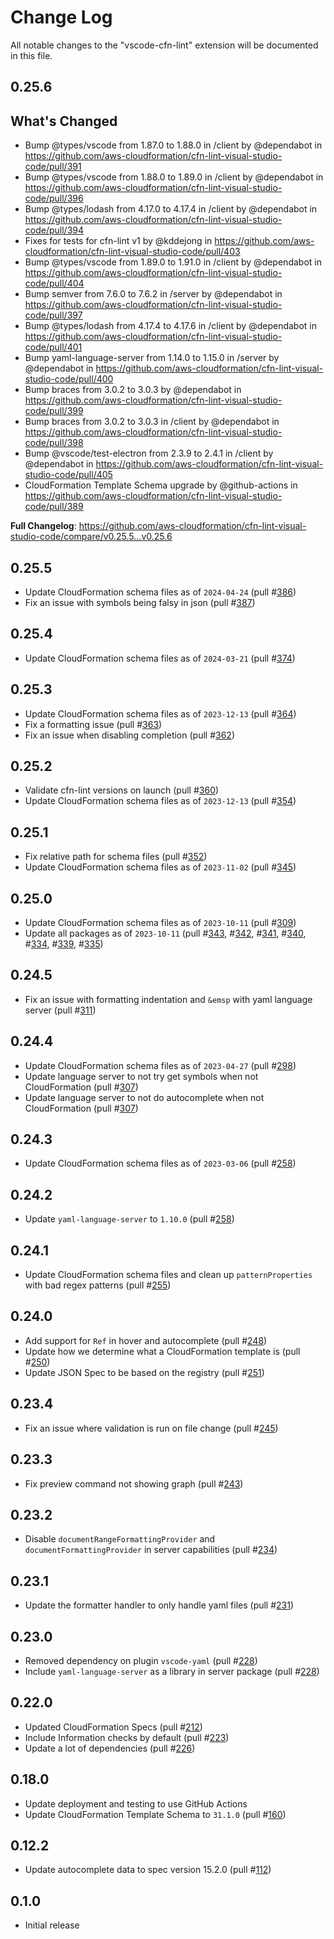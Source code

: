 # Change Log
All notable changes to the "vscode-cfn-lint" extension will be documented in this file.

## 0.25.6
## What's Changed
* Bump @types/vscode from 1.87.0 to 1.88.0 in /client by @dependabot in https://github.com/aws-cloudformation/cfn-lint-visual-studio-code/pull/391
* Bump @types/vscode from 1.88.0 to 1.89.0 in /client by @dependabot in https://github.com/aws-cloudformation/cfn-lint-visual-studio-code/pull/396
* Bump @types/lodash from 4.17.0 to 4.17.4 in /client by @dependabot in https://github.com/aws-cloudformation/cfn-lint-visual-studio-code/pull/394
* Fixes for tests for cfn-lint v1 by @kddejong in https://github.com/aws-cloudformation/cfn-lint-visual-studio-code/pull/403
* Bump @types/vscode from 1.89.0 to 1.91.0 in /client by @dependabot in https://github.com/aws-cloudformation/cfn-lint-visual-studio-code/pull/404
* Bump semver from 7.6.0 to 7.6.2 in /server by @dependabot in https://github.com/aws-cloudformation/cfn-lint-visual-studio-code/pull/397
* Bump @types/lodash from 4.17.4 to 4.17.6 in /client by @dependabot in https://github.com/aws-cloudformation/cfn-lint-visual-studio-code/pull/401
* Bump yaml-language-server from 1.14.0 to 1.15.0 in /server by @dependabot in https://github.com/aws-cloudformation/cfn-lint-visual-studio-code/pull/400
* Bump braces from 3.0.2 to 3.0.3 by @dependabot in https://github.com/aws-cloudformation/cfn-lint-visual-studio-code/pull/399
* Bump braces from 3.0.2 to 3.0.3 in /client by @dependabot in https://github.com/aws-cloudformation/cfn-lint-visual-studio-code/pull/398
* Bump @vscode/test-electron from 2.3.9 to 2.4.1 in /client by @dependabot in https://github.com/aws-cloudformation/cfn-lint-visual-studio-code/pull/405
* CloudFormation Template Schema upgrade by @github-actions in https://github.com/aws-cloudformation/cfn-lint-visual-studio-code/pull/389

**Full Changelog**: https://github.com/aws-cloudformation/cfn-lint-visual-studio-code/compare/v0.25.5...v0.25.6

## 0.25.5
- Update CloudFormation schema files as of `2024-04-24` (pull #[386](https://github.com/aws-cloudformation/aws-cfn-lint-visual-studio-code/pull/386))
- Fix an issue with symbols being falsy in json (pull #[387](https://github.com/aws-cloudformation/aws-cfn-lint-visual-studio-code/pull/387))

## 0.25.4
- Update CloudFormation schema files as of `2024-03-21` (pull #[374](https://github.com/aws-cloudformation/aws-cfn-lint-visual-studio-code/pull/374))

## 0.25.3
- Update CloudFormation schema files as of `2023-12-13` (pull #[364](https://github.com/aws-cloudformation/aws-cfn-lint-visual-studio-code/pull/364))
- Fix a formatting issue (pull #[363](https://github.com/aws-cloudformation/aws-cfn-lint-visual-studio-code/pull/363))
- Fix an issue when disabling completion (pull #[362](https://github.com/aws-cloudformation/aws-cfn-lint-visual-studio-code/pull/362))

## 0.25.2
- Validate cfn-lint versions on launch (pull #[360](https://github.com/aws-cloudformation/aws-cfn-lint-visual-studio-code/pull/360))
- Update CloudFormation schema files as of `2023-12-13` (pull #[354](https://github.com/aws-cloudformation/aws-cfn-lint-visual-studio-code/pull/354))

## 0.25.1
- Fix relative path for schema files (pull #[352](https://github.com/aws-cloudformation/aws-cfn-lint-visual-studio-code/pull/352))
- Update CloudFormation schema files as of `2023-11-02` (pull #[345](https://github.com/aws-cloudformation/aws-cfn-lint-visual-studio-code/pull/345))

## 0.25.0
- Update CloudFormation schema files as of `2023-10-11` (pull #[309](https://github.com/aws-cloudformation/aws-cfn-lint-visual-studio-code/pull/309))
- Update all packages as of  `2023-10-11` (pull #[343](https://github.com/aws-cloudformation/aws-cfn-lint-visual-studio-code/pull/343), #[342](https://github.com/aws-cloudformation/aws-cfn-lint-visual-studio-code/pull/342), #[341](https://github.com/aws-cloudformation/aws-cfn-lint-visual-studio-code/pull/341), #[340](https://github.com/aws-cloudformation/aws-cfn-lint-visual-studio-code/pull/340), #[334](https://github.com/aws-cloudformation/aws-cfn-lint-visual-studio-code/pull/334), #[339](https://github.com/aws-cloudformation/aws-cfn-lint-visual-studio-code/pull/339), #[335](https://github.com/aws-cloudformation/aws-cfn-lint-visual-studio-code/pull/335))

## 0.24.5
- Fix an issue with formatting indentation and `&emsp` with yaml language server (pull #[311](https://github.com/aws-cloudformation/aws-cfn-lint-visual-studio-code/pull/311))

## 0.24.4
- Update CloudFormation schema files as of `2023-04-27` (pull #[298](https://github.com/aws-cloudformation/aws-cfn-lint-visual-studio-code/pull/298))
- Update language server to not try get symbols when not CloudFormation (pull #[307](https://github.com/aws-cloudformation/aws-cfn-lint-visual-studio-code/pull/307))
- Update language server to not do autocomplete when not CloudFormation (pull #[307](https://github.com/aws-cloudformation/aws-cfn-lint-visual-studio-code/pull/307))

## 0.24.3
- Update CloudFormation schema files as of `2023-03-06` (pull #[258](https://github.com/aws-cloudformation/aws-cfn-lint-visual-studio-code/pull/258))

## 0.24.2
- Update `yaml-language-server` to `1.10.0` (pull #[258](https://github.com/aws-cloudformation/aws-cfn-lint-visual-studio-code/pull/258))

## 0.24.1
- Update CloudFormation schema files and clean up `patternProperties` with bad regex patterns (pull #[255](https://github.com/aws-cloudformation/aws-cfn-lint-visual-studio-code/pull/255))

## 0.24.0
- Add support for `Ref` in hover and autocomplete (pull #[248](https://github.com/aws-cloudformation/aws-cfn-lint-visual-studio-code/pull/248))
- Update how we determine what a CloudFormation template is (pull #[250](https://github.com/aws-cloudformation/aws-cfn-lint-visual-studio-code/pull/250))
- Update JSON Spec to be based on the registry (pull #[251](https://github.com/aws-cloudformation/aws-cfn-lint-visual-studio-code/pull/251))

## 0.23.4
- Fix an issue where validation is run on file change (pull #[245](https://github.com/aws-cloudformation/aws-cfn-lint-visual-studio-code/pull/245))

## 0.23.3
- Fix preview command not showing graph (pull #[243](https://github.com/aws-cloudformation/aws-cfn-lint-visual-studio-code/pull/243))

## 0.23.2
- Disable `documentRangeFormattingProvider` and `documentFormattingProvider` in server capabilities (pull #[234](https://github.com/aws-cloudformation/aws-cfn-lint-visual-studio-code/pull/234))

## 0.23.1
- Update the formatter handler to only handle yaml files (pull #[231](https://github.com/aws-cloudformation/aws-cfn-lint-visual-studio-code/pull/231))

## 0.23.0
- Removed dependency on plugin `vscode-yaml` (pull #[228](https://github.com/aws-cloudformation/aws-cfn-lint-visual-studio-code/pull/228))
- Include `yaml-language-server` as a library in server package (pull #[228](https://github.com/aws-cloudformation/cfn-lint-visual-studio-code/pull/228))

## 0.22.0
- Updated CloudFormation Specs (pull #[212](https://github.com/aws-cloudformation/aws-cfn-lint-visual-studio-code/pull/212))
- Include Information checks by default (pull #[223](https://github.com/aws-cloudformation/cfn-lint-visual-studio-code/pull/223))
- Update a lot of dependencies (pull #[226](https://github.com/aws-cloudformation/cfn-lint-visual-studio-code/pull/226))

## 0.18.0
- Update deployment and testing to use GitHub Actions
- Update CloudFormation Template Schema to `31.1.0` (pull #[160](https://github.com/aws-cloudformation/aws-cfn-lint-visual-studio-code/pull/160))

## 0.12.2
- Update autocomplete data to spec version 15.2.0 (pull #[112](https://github.com/aws-cloudformation/aws-cfn-lint-visual-studio-code/pull/112))

## 0.1.0
- Initial release
